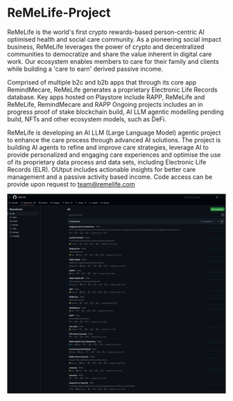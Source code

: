 # ReMeLife-Project
ReMeLife is the world's first crypto rewards-based person-centric AI optimised health and social care community. As a pioneering social impact business, ReMeLife leverages the power of crypto and decentralized communities to democratize and share the value inherent in digital care work. Our ecosystem enables members to care for their family and clients while building a 'care to earn' derived passive income.

Comprised of multiple b2c and b2b apps that through its core app RemindMecare, ReMeLife generates a proprietary Electronic Life Records database. Key apps hosted on Playstore include RAPP, ReMeLife and ReMeLife, RemindMecare and RAPP
Ongoing projects includes an in progress proof of stake blockchain build, AI LLM agentic modelling pending build, NFTs and other ecosystem models, such as DeFi.

ReMeLife is developing an AI LLM (Large Language Model) agentic project to enhance the care process through advanced AI solutions. The project is building AI agents to refine and improve care strategies, leverage AI to provide personalized and engaging care experiences and optimise the use of its proprietary data process and data sets, including Electronic Life Records (ELR). OUtput includes actionable insights for better care management and a passive activity based income.
Code access can be provide upon request to team@remelife.com


![Project Screenshot](https://github.com/ReMe-life/ReMeLife-Project/blob/main/Picture8.png)

